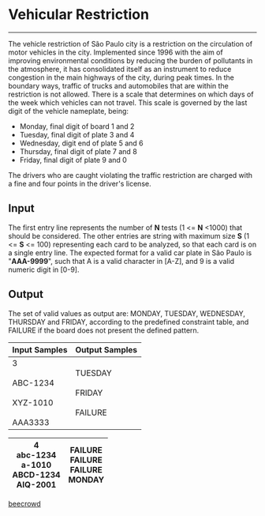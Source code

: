 # Vehicular Restriction

---

The vehicle restriction of São Paulo city is a restriction on the circulation of motor vehicles in the city. Implemented since 1996 with the aim of improving environmental conditions by reducing the burden of pollutants in the atmosphere, it has consolidated itself as an instrument to reduce congestion in the main highways of the city, during
 peak times. In the boundary ways, traffic of trucks and automobiles that are within the restriction is not allowed. There is a scale that determines on which days of the week which vehicles can not travel. This scale is governed by the last digit of the vehicle nameplate, being: 

- Monday, final digit of board 1 and 2 
- Tuesday, final digit of plate 3 and 4 
- Wednesday, digit end of plate 5 and 6 
- Thursday, final digit of plate 7 and 8 
- Friday, final digit of plate 9 and 0 

The drivers who are caught violating the traffic restriction are charged with a fine and four points in the driver's license.

## Input

The first entry line represents the number of **N** tests (1 <= **N** <1000) that should be considered. The other entries are string with maximum size **S** (1 <= **S** <= 100) representing each card to be analyzed, so that each card is on a single entry line. The expected format for a valid car plate in São Paulo is "**AAA-9999**", such that A is a valid character in [A-Z], and 9 is a valid numeric digit in [0-9].

## Output

The set of valid values ​​as output are: MONDAY, TUESDAY, WEDNESDAY, THURSDAY and FRIDAY, according to the predefined constraint table, and FAILURE if the board does not present the defined pattern.

| Input Samples                                    | Output Samples                       |
| ------------------------------------------------ | ------------------------------------ |
| 3<br><br>ABC-1234<br><br>XYZ-1010<br><br>AAA3333 | TUESDAY<br><br>FRIDAY<br><br>FAILURE |

| 4  <br>abc-1234  <br>a-1010  <br>ABCD-1234  <br>AIQ-2001 | FAILURE  <br>FAILURE  <br>FAILURE  <br>MONDAY |
| -------------------------------------------------------- | --------------------------------------------- |

[beecrowd](https://www.beecrowd.com.br/judge/en/problems/view/2712)
